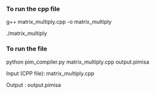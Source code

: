 ### To run the cpp file
g++ matrix_multiply.cpp -o matrix_multiply

./matrix_multiply


### To run the file
python pim_compiler.py matrix_multiply.cpp output.pimisa

Input (CPP file): matrix_multiply.cpp

Output : output.pimisa
